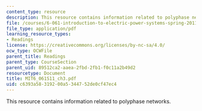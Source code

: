 ```yaml
---
content_type: resource
description: This resource contains information related to polyphase networks.
file: /courses/6-061-introduction-to-electric-power-systems-spring-2011/c6393a58319200a5344752de0cf47ec4_MIT6_061S11_ch3.pdf
file_type: application/pdf
learning_resource_types:
- Readings
license: https://creativecommons.org/licenses/by-nc-sa/4.0/
ocw_type: OCWFile
parent_title: Readings
parent_type: CourseSection
parent_uid: 89512ca2-aaea-2fbd-2fb1-f0c11a2b49d2
resourcetype: Document
title: MIT6_061S11_ch3.pdf
uid: c6393a58-3192-00a5-3447-52de0cf47ec4
---
```

This resource contains information related to polyphase networks.